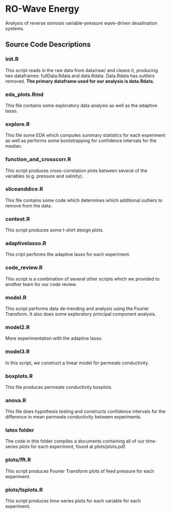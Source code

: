 # RO-Wave Energy
Analysis of reverse osmosis variable-pressure wave-driven desalination systems.


## Source Code Descriptions

### init.R
This script reads in the raw data from data/raw/ and cleans it, producing two dataframes: fullData.Rdata and data.Rdata. Data.Rdata has outliers removed. __The primary dataframe used for our analysis is data.Rdata__.

### eda_plots.Rmd
This file contains some exploratory data analysis as well as the adaptive lasso.

### explore.R
This file some EDA which computes summary statistics for each experiment as well as performs some bootstrapping for confidence intervals for the median.

### function_and_crosscorr.R
This script produces cross-correlation plots between several of the variables (e.g. pressure and salinity).

### sliceanddice.R
This file contains some code which determines which additional outliers to remove from the data.

### contest.R
This script produces some t-shirt design plots.

### adaptivelasso.R
This cript performs the adaptive lasso for each experiment.

### code_review.R
This script is a combination of several other scripts which we provided to another team for our code review.

### model.R
This script performs data de-trending and analysis using the Fourier Transform. It also does some exploratory principal component analysis.

### model2.R
More experimentation with the adaptive lasso.

### model3.R
In this script, we construct a linear model for permeate conductivity.

### boxplots.R
This file produces permeate conductivity boxplots.

### anova.R
This file does hypothesis testing and constructs confidence intervals for the difference in mean permeate conductivity between experiments.

### latex folder
The code in this folder compiles a documents containing all of our time-series plots for each experiment, found at plots/plots.pdf.

### plots/fft.R
This script produces Fourier Transform plots of feed pressure for each experiment.

### plots/tsplots.R
This script produces time-series plots for each variable for each experiment.



